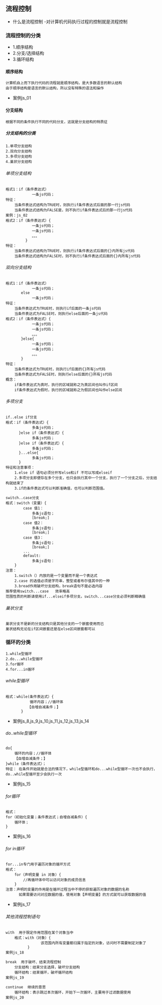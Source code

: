 ## 流程控制
- 什么是流程控制
    -对计算机代码执行过程的控制就是流程控制
### 流程控制的分类
- 1.顺序结构
- 2.分支/选择结构
- 3.循环结构
#### 顺序结构
    计算机自上而下执行代码的流程就是顺序结构，是大多数语言的默认结构
    由于顺序结构是语言的默认结构，所以没有特殊的语法和操作
- 案例js_01

#### 分支结构
    根据不同的条件执行不同的代码分支，这就是分支结构的特质征
##### 分支结构的分类
    1.单项分支结构
    2.双向分支结构
    3.多项分支结构
    4.巢状分支结构
###### 单项分支结构
    格式1：if（条件表达式）
                一条js代码；
    特征：
        当条件表达式结构为TRUE时，则执行if条件表达式后面的那一行js代码
        当条件表达式结构为FALSE是，则不执行if条件表达式后的那一行js代码
    案例：js_02
    格式2：if（条件表达式）{
                一条js代码；
                一条js代码；
                。。。
             }
    特征：
        当条件表达式结构为TRUE时，则执行if条件表达式后面的{}内所有js代码
        当条件表达式结构为FALSE时，则不执行if条件表达式后面的{}内所有js代码
        
###### 双向分支结构
    格式1：if（条件表达式）
                一条js代码；
           else
                一条js代码；
    特征：
        当条件表达式为TRUE时，则执行if后面的一条js代码
        当条件表达式为FALSE时，则执行else后面的一条js代码
    格式2：if（条件表达式）{
                一条js代码；
                一条js代码；
                。。。
           }else{
                一条js代码；
                一条js代码；
                。。。
           }
    特征：
        当条件表达式为TRUE时，则执行if后面的{}所有js代码
        当条件表达式为FALSE时，则执行else后面的{}所有js代码
    概念：
        if条件表达式为真时，执行的区域就称之为真区间也叫作if区间
        if条件表达式为假时，执行的区域就称之为假区间也叫作else区间
        
###### 多项分支
    if..else if分支
    格式：if（条件表达式）{
                多条js代码；
          }else if（条件表达式）{
                多条js代码；
          }else if（条件表达式）{
                多条js代码；
          }...else{
                多条js代码；
          }
    特征和注意事项：
        1.else if 语句必须分开写else和if 不可以写成elseif
        2.多项分支即便存在多个分支，也只会执行其中一个分支，执行了一个分支之后，分支结构就结束了
        3.if的条件表达式可以判断准确值，也可以判断范围值。
        
    switch..case分支
    格式：switch（变量）{
            case 值1：
                多条js语句；
                [break;]
            case 值2：
                多条js语句；
                [break;]  
            case 值3：
                多条js语句；
                [break;]  
            ...
            default:
                多条js语句：
        }
    注意：
        1.switch（）内放的是一个变量而不是一个表达式
        2.case 的选值必须是字符串，整型或者布尔值其中的一种
        3.bread作用破坏分支结构，break语句不是必选内容
    推荐使用switch...case   效率略高
    范围性质的判断请使用if...elseif多项分支。switch...case分支必须判断精确值
    
###### 巢状分支
    巢状分支不是新的分支结构只是其他分支的一个嵌套使用而已
    巢状结构无论在if区间嵌套还是在else区间嵌套都可以     
    
    
### 循环的分类
    1.while型循环 
    2.do...while型循环
    3.for循环
    4.for...in循环
###### while型循环
    格式：while(条件表达式）{
               循环内容；//循环体
              【自增自减条件；】
           }
- 案例js_8,js_9,js_10,js_11,js_12,js_13,js_14
###### do..while型循环
    do{
        循环的内容；//循环体
        【自增自减条件；】
    }while（条件表达式）；
    特征： 在条件开始就是合法的情况下，while型循环和do...while型循环一次也不会执行，do..while型循环至少会执行一次
- 案例js_15
###### for循环
    格式：
    for（初始化变量；条件表达式；自增自减条件）{
        循环体；
    }
- 案例js_16
###### for in循环
    for...in专门用于遍历对象的循环方式
    格式：
        for（声明变量 in 对象）{
            //再循环体中可以访问对象的成员信息
        }
    注意：声明的变量的作用是在循环过程当中不停的获取遍历对象的数据的名称
          如果需要访问对应数据的值，使用对象【声明变量】的方式就可以获取数据的值
- 案例js_17

###### 其他流程控制语句
    with  用于限定作用范围在某个对象当中
        格式：with（对象）{
                    该范围内所有变量都归属于指定的对象，访问时不需要制定对象了
              }
    案例js_18
             
    break  用于破坏、结束流程控制
        分支结构：结束分支选择，破坏分支结构
        循环结构：结束循环，破坏循环结构
    案例js_19
    
    continue  继续的意思
        循环结构：表示跳过本次循环，开始下一次循环，主要用于过滤数据使用
    案例js_20